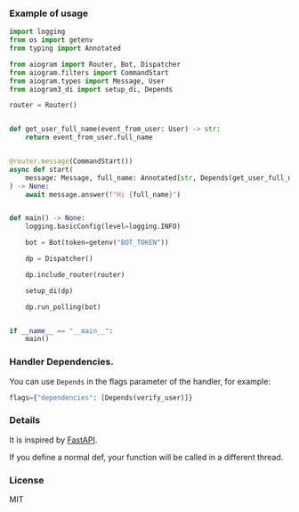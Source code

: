 ### Example of usage

```python
import logging
from os import getenv
from typing import Annotated

from aiogram import Router, Bot, Dispatcher
from aiogram.filters import CommandStart
from aiogram.types import Message, User
from aiogram3_di import setup_di, Depends

router = Router()


def get_user_full_name(event_from_user: User) -> str:
    return event_from_user.full_name


@router.message(CommandStart())
async def start(
    message: Message, full_name: Annotated[str, Depends(get_user_full_name)]
) -> None:
    await message.answer(f"Hi {full_name}")


def main() -> None:
    logging.basicConfig(level=logging.INFO)

    bot = Bot(token=getenv("BOT_TOKEN"))

    dp = Dispatcher()

    dp.include_router(router)

    setup_di(dp)

    dp.run_polling(bot)


if __name__ == "__main__":
    main()
```

### Handler Dependencies.

You can use `Depends` in the flags parameter of the handler, for example: 

```python
flags={"dependencies": [Depends(verify_user)]}
```

### Details

It is inspired by [FastAPI](https://github.com/tiangolo/fastapi).

If you define a normal def, your function will be called in a different thread.

### License

MIT

